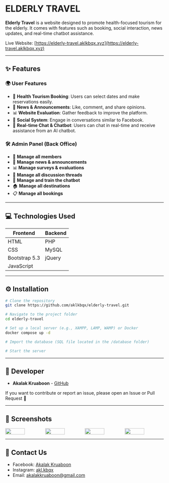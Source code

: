 # ELDERLY TRAVEL

**Elderly Travel** is a website designed to promote health-focused tourism for the elderly. It comes with features such as booking, social interaction, news updates, and real-time chatbot assistance.

Live Website: [https://elderly-travel.aklkbqx.xyz](https://elderly-travel.aklkbqx.xyz)

---

## ✨ Features

### 🌍 **User Features**
- 📍 **Health Tourism Booking**: Users can select dates and make reservations easily.
- 📰 **News & Announcements**: Like, comment, and share opinions.
- 📊 **Website Evaluation**: Gather feedback to improve the platform.
- 👥 **Social System**: Engage in conversations similar to Facebook.
- 💬 **Real-time Chat & Chatbot**: Users can chat in real-time and receive assistance from an AI chatbot.

### 🛠️ **Admin Panel (Back Office)**
- 👤 **Manage all members**
- 📰 **Manage news & announcements**
- 📊 **Manage surveys & evaluations**
- 📝 **Manage all discussion threads**
- 🤖 **Manage and train the chatbot**
- 🏠 **Manage all destinations**
- 📋 **Manage all bookings**

---

## 💻 Technologies Used
| **Frontend** | **Backend** |
|-------------|------------|
| HTML | PHP |
| CSS | MySQL |
| Bootstrap 5.3 | jQuery |
| JavaScript |  |

---

## ⚙️ Installation
```sh
# Clone the repository
git clone https://github.com/aklkbqx/elderly-travel.git

# Navigate to the project folder
cd elderly-travel

# Set up a local server (e.g., XAMPP, LAMP, WAMP) or Docker
docker compose up -d

# Import the database (SQL file located in the /database folder)

# Start the server
```

---

## 🌟 Developer
- **Akalak Kruaboon** - [GitHub](https://github.com/aklkbqx)

If you want to contribute or report an issue, please open an Issue or Pull Request 🚀

---

## 🎨 Screenshots
<div style='display:flex;gap:2px;'>
<img src='https://github.com/user-attachments/assets/f725cf87-00e9-4c8d-bc5d-f90c05b4195b' width='50%' height='100%' />
<img src='https://github.com/user-attachments/assets/380f8cec-6cf2-425d-a6a1-c1b135c6dc88' width='50%' height='100%' />
<img src='https://github.com/user-attachments/assets/60a7099e-8a4c-41f1-a10b-0020d3dade38' width='50%' height='100%' />
<img src='https://github.com/user-attachments/assets/dcd96a4e-d7f7-49fc-ba31-9055e4fdcccc' width='50%' height='100%' />
</div>


---


## 💬 Contact Us
- Facebook: [Akalak Kruaboon](https://facebook.com/akalak.kruaboon)
- Instagram: [akl.kbqx](https://instagram.com/akl.kbqx)
- Email: akalakkruaboon@gmail.com

